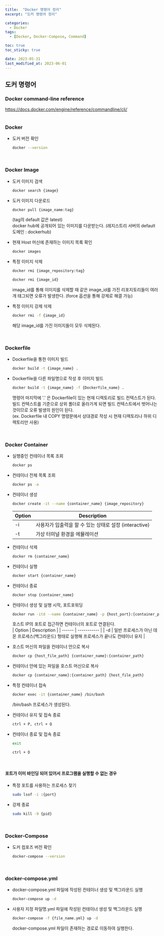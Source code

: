 ```yaml
---
title:  "Docker 명령어 정리"
excerpt: "도커 명령어 정리"

categories:
  - Docker
tags:
  - [Docker, Docker-Compose, Command]

toc: true
toc_sticky: true

date: 2023-05-31
last_modified_at: 2023-06-01
---
```


## 도커 명령어  
### Docker command-line reference  
https://docs.docker.com/engine/reference/commandline/cli/  
<br>  

### Docker  
- 도커 버전 확인  
  ```bash  
  docker --version
  ```  
<br>  

### Docker Image  
- 도커 이미지 검색  
  ```bash  
  docker search {image}
  ```  
- 도커 이미지 다운로드  
  ```bash  
  docker pull {image_name:tag}
  ```  
  (tag의 default 값은 latest)  
  docker hub에 공개되어 있는 이미지를 다운받는다. (레지스트리 서버의 default 도메인 : dockerhub)  

- 현재 Host 머신에 존재하는 이미지 목록 확인  
  ```bash  
  docker images
  ```  
- 특정 이미지 삭제  
  ```bash  
  docker rmi {image_repository:tag}
  ```  
  ```bash  
  docker rmi {image_id}
  ```  
  image_id를 통해 이미지를 삭제할 때 같은 image_id를 가진 리포지토리들이 여러 개 태그되면 오류가 발생한다. (force 옵션을 통해 강제로 해결 가능)  

- 특정 이미지 강제 삭제  
  ```bash  
  docker rmi -f {image_id}
  ```  
  해당 image_id를 가진 이미지들이 모두 삭제된다.  
<br>  

### Dockerfile  
- Dockerfile을 통한 이미지 빌드  
  ```bash  
  docker build -t {image_name} .
  ```  
- Dockerfile을 다른 파일명으로 작성 후 이미지 빌드  
  ```bash  
  docker build -t {image_name} -f {Dockerfile_name} .
  ```  
  명령어 마지막에 '.' 은 Dockerfile이 있는 현재 디렉토리로 빌드 컨텍스트가 된다.  
  빌드 컨텍스트를 기준으로 상위 폴더로 올라가게 되면 빌드 컨텍스트에서 벗어나는 것이므로 오류 발생의 원인이 된다.  
  (ex. Dockerfile 내 COPY 명령문에서 상대경로 작성 시 현재 디렉토리나 하위 디렉토리만 사용)  
<br>  

### Docker Container  
- 실행중인 컨테이너 목록 조회  
  ```bash  
  docker ps
  ```  
- 컨테이너 전체 목록 조회  
  ```bash  
  docker ps -a
  ```  
- 컨테이너 생성  
  ```bash  
  docker create -it --name {container_name} {image_repository}
  ```  
  | Option | Description                                         |
  | ------ | --------------------------------------------------- |
  | -i     | 사용자가 입출력을 할 수 있는 상태로 설정 (interactive) |
  | -t     | 가상 터미널 환경을 에뮬레이션                         |

- 컨테이너 삭제  
   ```bash  
   docker rm {container_name}
   ```  
- 컨테이너 실행  
  ```bash  
  docker start {container_name}
  ```  
- 컨테이너 종료  
  ```bash  
  docker stop {container_name}
  ```  
- 컨테이너 생성 및 실행 시작, 포트포워딩  
  ```bash  
  docker run -itd --name {container_name} -p {host_port}:{container_port} {image_repository} /bin/bash
  ```  
  호스트 IP의 포트로 접근하면 컨테이너의 포트로 연결된다.  
  | Option | Description |
  | ------ | ----------- |
  | -d     | 일반 프로세스가 아닌 데몬 프로세스(백그라운드) 형태로 실행해 프로세스가 끝나도 컨테이너 유지 |

- 호스트 머신의 파일을 컨테이너 안으로 복사  
  ```bash  
  docker cp {host_file_path} {container_name}:{container_path}
  ```  
- 컨테이너 안에 있는 파일을 호스트 머신으로 복사  
  ```bash  
  docker cp {container_name}:{container_path} {host_file_path}
  ```  
- 특정 컨테이너 접속  
  ```bash  
  docker exec -it {container_name} /bin/bash
  ```  
  /bin/bash 프로세스가 생성된다.  

- 컨테이너 유지 및 접속 종료  
  ```bash  
  ctrl + P, ctrl + Q
  ```  
- 컨테이너 종료 및 접속 종료  
  ```bash  
  exit
  ```  
  ```bash  
  ctrl + D
  ```  
<br>  

#### 포트가 이미 바인딩 되어 있어서 프로그램을 실행할 수 없는 경우  
- 특정 포트를 사용하는 프로세스 찾기  
  ```bash  
  sudo lsof -i :{port}
  ```  
- 강제 종료  
  ```bash  
  sudo kill -9 {pid}
  ```  
<br>  

### Docker-Compose  
- 도커 컴포즈 버전 확인  
  ```bash  
  docker-compose --version
  ```  
<br>  

### docker-compose.yml  
- docker-compose.yml 파일에 작성된 컨테이너 생성 및 백그라운드 실행  
  ```bash  
  docker-compose up -d
  ```  
- 사용자 지정 파일명.yml 파일에 작성된 컨테이너 생성 및 백그라운드 실행  
  ```bash  
  docker-compose -f {file_name.yml} up -d
  ```  
  docker-compose.yml 파일이 존재하는 경로로 이동하여 실행한다.  
